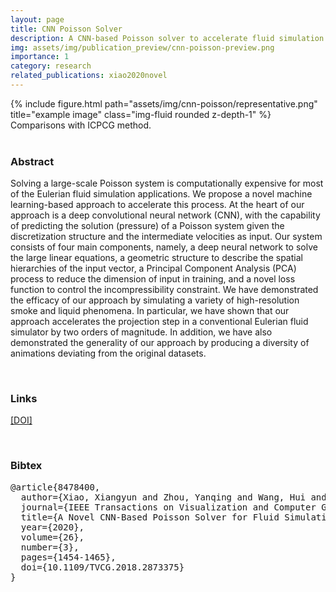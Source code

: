 ```yaml
---
layout: page
title: CNN Poisson Solver
description: A CNN-based Poisson solver to accelerate fluid simulation
img: assets/img/publication_preview/cnn-poisson-preview.png
importance: 1
category: research
related_publications: xiao2020novel
---
```


<div class="row">
    <div class="col-sm mt-3 mt-md-0">
        {% include figure.html path="assets/img/cnn-poisson/representative.png" title="example image" class="img-fluid rounded z-depth-1" %}
    </div>
</div>
<div class="caption">
    Comparisons with ICPCG method.
</div>

<br>

### Abstract

Solving a large-scale Poisson system is computationally expensive for most of the Eulerian fluid simulation applications. We propose a novel machine learning-based approach to accelerate this process. At the heart of our approach is a deep convolutional neural network (CNN), with the capability of predicting the solution (pressure) of a Poisson system given the discretization structure and the intermediate velocities as input. Our system consists of four main components, namely, a deep neural network to solve the large linear equations, a geometric structure to describe the spatial hierarchies of the input vector, a Principal Component Analysis (PCA) process to reduce the dimension of input in training, and a novel loss function to control the incompressibility constraint. We have demonstrated the efficacy of our approach by simulating a variety of high-resolution smoke and liquid phenomena. In particular, we have shown that our approach accelerates the projection step in a conventional Eulerian fluid simulator by two orders of magnitude. In addition, we have also demonstrated the generality of our approach by producing a diversity of animations deviating from the original datasets.

<!-- ### Video

<iframe width="560" height="315"
src="https://www.youtube.com/embed/ugJhLMlyctc" 
frameborder="0" 
allow="accelerometer; autoplay; encrypted-media; gyroscope; picture-in-picture" 
allowfullscreen>
</iframe> -->

<br>

### Links

[[DOI]](https://doi.org/10.1109/TVCG.2018.2873375)

<br>

### Bibtex

<pre>
@article{8478400,
  author={Xiao, Xiangyun and Zhou, Yanqing and Wang, Hui and Yang, Xubo},
  journal={IEEE Transactions on Visualization and Computer Graphics}, 
  title={A Novel CNN-Based Poisson Solver for Fluid Simulation}, 
  year={2020},
  volume={26},
  number={3},
  pages={1454-1465},
  doi={10.1109/TVCG.2018.2873375}
}
</pre>